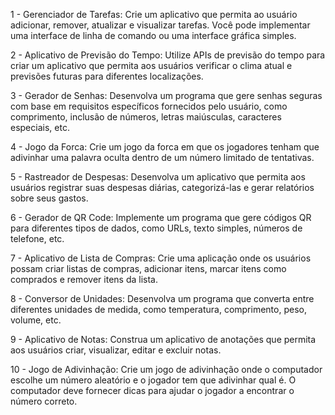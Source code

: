 1 - Gerenciador de Tarefas: Crie um aplicativo que permita ao usuário adicionar, remover, atualizar e visualizar tarefas. Você pode implementar uma interface de linha de comando ou uma interface gráfica simples.

2 - Aplicativo de Previsão do Tempo: Utilize APIs de previsão do tempo para criar um aplicativo que permita aos usuários verificar o clima atual e previsões futuras para diferentes localizações.

3 - Gerador de Senhas: Desenvolva um programa que gere senhas seguras com base em requisitos específicos fornecidos pelo usuário, como comprimento, inclusão de números, letras maiúsculas, caracteres especiais, etc.

4 - Jogo da Forca: Crie um jogo da forca em que os jogadores tenham que adivinhar uma palavra oculta dentro de um número limitado de tentativas.

5 - Rastreador de Despesas: Desenvolva um aplicativo que permita aos usuários registrar suas despesas diárias, categorizá-las e gerar relatórios sobre seus gastos.

6 - Gerador de QR Code: Implemente um programa que gere códigos QR para diferentes tipos de dados, como URLs, texto simples, números de telefone, etc.

7 - Aplicativo de Lista de Compras: Crie uma aplicação onde os usuários possam criar listas de compras, adicionar itens, marcar itens como comprados e remover itens da lista.

8 - Conversor de Unidades: Desenvolva um programa que converta entre diferentes unidades de medida, como temperatura, comprimento, peso, volume, etc.

9 - Aplicativo de Notas: Construa um aplicativo de anotações que permita aos usuários criar, visualizar, editar e excluir notas.

10 - Jogo de Adivinhação: Crie um jogo de adivinhação onde o computador escolhe um número aleatório e o jogador tem que adivinhar qual é. O computador deve fornecer dicas para ajudar o jogador a encontrar o número correto.
